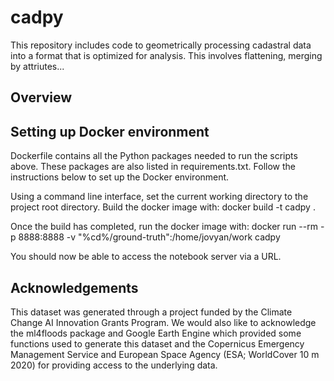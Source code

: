 # cadpy

This repository includes code to geometrically processing cadastral data into a format that is optimized for analysis. This involves flattening, merging by attriutes...

## Overview


## Setting up Docker environment
Dockerfile contains all the Python packages needed to run the scripts above. These packages are also listed in requirements.txt. Follow the instructions below to set up the Docker environment.

Using a command line interface, set the current working directory to the project root directory. Build the docker image with: docker build -t cadpy .

Once the build has completed, run the docker image with: docker run --rm -p 8888:8888 -v "%cd%/ground-truth":/home/jovyan/work cadpy

You should now be able to access the notebook server via a URL.

## Acknowledgements
This dataset was generated through a project funded by the Climate Change AI Innovation Grants Program. We would also like to acknowledge the ml4floods package and Google Earth Engine which provided some functions used to generate this dataset and the Copernicus Emergency Management Service and European Space Agency (ESA; WorldCover 10 m 2020) for providing access to the underlying data.
